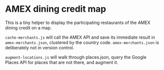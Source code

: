 # AMEX dining credit map

This is a tiny helper to display the participating restaurants of the AMEX dining credit on a map.

`cache-merchants.js` will call the AMEX API and save its immediate result in `amex-merchants.json`, clustered by the
country code. `amex-merchants.json` is deliberately not in version control.

`augment-locations.js` will walk through places.json, query the Google Places API for places that are not there,
and augment it.
